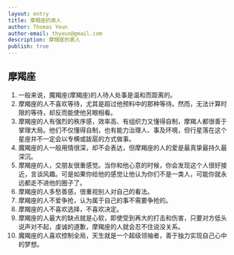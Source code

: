 ```yaml
---
layout: entry
title: 摩羯座的男人
author: Thomas Yeun
author-email: thyeun@gmail.com
description: 摩羯座的男人 
publish: true
---
```



## 摩羯座

1. 一般来说，魔羯座(摩羯座)的人待人处事是温和而距离的。
2. 摩羯座的人不喜欢等待，尤其是超过他预料中的那种等待。然而，无法计算时限的等待，却反而能使他另眼相看。
3. 摩羯座的人有强烈的秩序感，效率高、有组织力又懂得自制，摩羯人都很善于掌理大局。他们不仅懂得自制，也有能力治理人、事及环境，但行星落在这个星座并不一定会以专横或跋扈的方式做事。
4. 魔羯座的人一般用情很深，却不会表达，但摩羯座的人的爱是最真挚最持久最深沉。
5. 摩羯座的人，交朋友很重感觉。当你和他心意的时候，你会发现这个人很好接近，言谈风趣。可是如果你给他的感觉让他认为你们不是一类人，可能你就永远都走不进他的圈子了。
6. 摩羯座的人多愁善感，很重视别人对自己的看法。
7. 摩羯座的人不爱争抢，认为属于自己的事不需要争抢的。
8. 摩羯座的人不喜欢选择，不喜欢决定。
9. 摩羯座的人最大的缺点就是心软，即使受到再大的打击和伤害，只要对方低头说声对不起，虔诚的道歉，摩羯座的人就会忍不住说没关系。
10. 魔羯座的人喜欢控制全局，天生就是一个超级领袖者，善于独力实现自己心中的梦想。